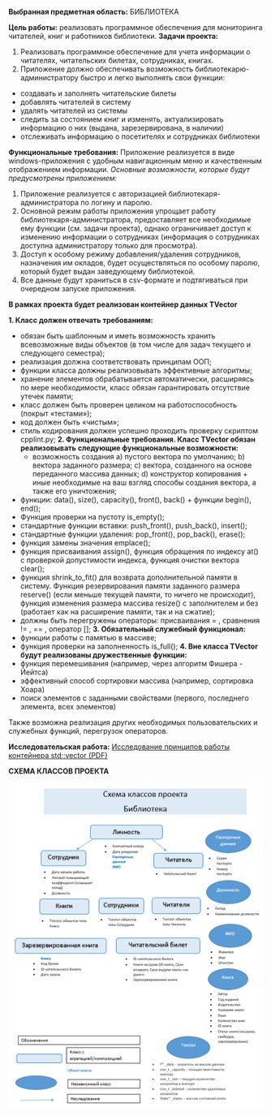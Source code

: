 **Выбранная предметная область:** БИБЛИОТЕКА

**Цель работы:** реализовать программное обеспечения для мониторинга читателей, книг и работников библиотеки.
**Задачи проекта:**
1.	Реализовать программное обеспечение для учета информации о читателях, читательских билетах, сотрудниках, книгах.
2.	Приложение должно обеспечивать возможность библиотекарю-администратору быстро и легко выполнять свои функции:
-	создавать и заполнять читательские билеты
-	добавлять читателей в систему
-	удалять читателей из системы
-	следить за состоянием книг и изменять, актуализировать информацию о них (выдана, зарезервирована, в наличии)
-	отслеживать информацию о посетителях и сотрудниках библиотеки
  
**Функциональные требования:**
Приложение реализуется в виде windows-приложения с удобным навигационным меню и качественным отображением информации.
*Основные возможности, которые будут предусмотрены приложением:*
1.	Приложение реализуется с авторизацией  библиотекаря-администратора по логину и паролю.
2.	Основной режим работы приложения упрощает работу библиотекаря-администратора, предоставляет все необходимые ему функции (см. задачи проекта), однако ограничивает доступ к изменению информации о сотрудниках (информация о сотрудниках доступна администратору только для просмотра). 
3.	Доступ к особому режиму добавления/удаления сотрудников, назначения им окладов, будет осуществляться по особому паролю, который будет выдан заведующему библиотекой.
4.	Все данные будут храниться в csv-формате и подтягиваться при очередном запуске приложения.
   
**В рамках проекта будет реализован контейнер данных TVector**

**1. Класс должен отвечать требованиям:**
  - обязан быть шаблонным и иметь возможность хранить
 всевозможные виды объектов (в том числе для задач текущего и
 следующего семестра);
   - реализация должна соответствовать принципам ООП;
   - функции класса должны реализовывать эффективные алгоритмы;
   - хранение элементов обрабатывается автоматически, расширяясь по мере
 необходимости, класс обязан гарантировать отсутствие утечек
 памяти;
  - класс должен быть проверен целиком
 на работоспособность (покрыт «тестами»);
  - код должен быть «чистым»;
  - стиль кодирования должен успешно
 проходить проверку скриптом cpplint.py;
**2. Функциональные требования. Класс TVector обязан реализовывать следующие функциональные возможности:**
    - возможность создания
 a) пустого вектора по умолчанию;
 b) вектора заданного размера;
 c) вектора, созданного на основе переданного массива данных;
 d) конструктор копирования + иные необходимые на ваш взгляд способы создания вектора,
 а также его уничтожения;
  - функции: data(), size(), capacity(), front(), back() + функции begin(), end();
  - Функция проверки на пустоту is_empty();
  - стандартные функции вставки: push_front(), push_back(), insert();
  - стандартные функции удаления: pop_front(), pop_back(), erase();
  - функция замены значения emplace();
  - функция присваивания assign(), функция обращения по индексу at() с проверкой допустимости индекса,
 функция очистки вектора clear();
  - функция shrink_to_fit() для возврата дополнительной памяти в систему. Функция резервирования памяти
 заданного размера reserve() (если меньше текущей памяти, то ничего не происходит), функция изменения размера
 массива resize() с заполнителем и без (работает как на расширение памяти, так и на сжатие);
  - должны быть перегружены операторы: присваивания = , сравнения != , == , оператор [];
**3.  Обязательный служебный функционал:**
   - функции работы с памятью в массиве;
   - функция проверки на заполненность is_full();
**4. Вне класса TVector будут реализованы дружественные функции:**
  - функция перемешивания (например, через алгоритм Фишера - Йейтса)
  - эффективный способ сортировки массива (например, сортировка Хоара)
  - поиск элементов с заданными свойствами (первого, последнего элемента, всех элементов)

Также возможна реализация других необходимых пользовательских и служебных функций, перегрузок операторов.

**Исследовательская работа:**
[Исследование принципов работы контейнера std::vector (PDF)](source/STL_vector.pdf)

**СХЕМА КЛАССОВ ПРОЕКТА**

![Схема классов проекта](https://raw.githubusercontent.com/Zabytina-Julia-Artemovna/Individual-Project-Library-/main/source/diagram.png)
